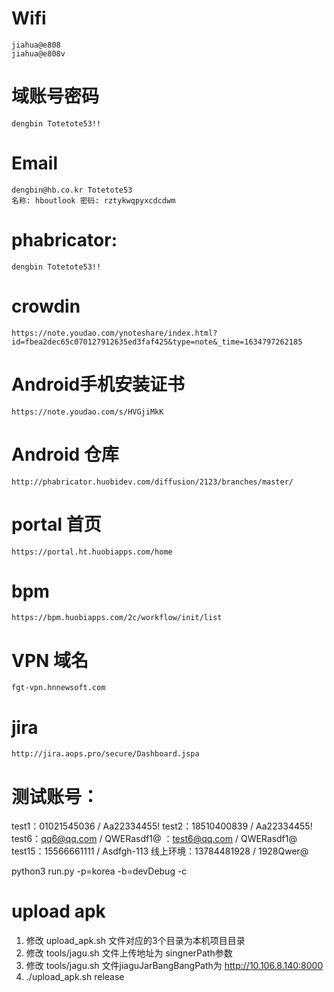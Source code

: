 # Wifi 
    jiahua@e808
	jiahua@e808v
# 域账号密码
    dengbin Totetote53!!
# Email 
    dengbin@hb.co.kr Totetote53
    名称: hboutlook 密码: rztykwqpyxcdcdwm
# phabricator: 
    dengbin Totetote53!!
# crowdin
    https://note.youdao.com/ynoteshare/index.html?id=fbea2dec65c070127912635ed3faf425&type=note&_time=1634797262185
# Android手机安装证书
    https://note.youdao.com/s/HVGjiMkK
# Android 仓库
    http://phabricator.huobidev.com/diffusion/2123/branches/master/
# portal 首页
    https://portal.ht.huobiapps.com/home
# bpm
    https://bpm.huobiapps.com/2c/workflow/init/list
# VPN 域名
    fgt-vpn.hnnewsoft.com
# jira 
    http://jira.aops.pro/secure/Dashboard.jspa

# 测试账号：
test1：01021545036 / Aa22334455!
test2：18510400839 / Aa22334455!
test6：qq6@qq.com / QWERasdf1@
     ：test6@qq.com / QWERasdf1@
test15：15566661111 / Asdfgh-113
线上环境：13784481928 / 1928Qwer@


python3 run.py -p=korea -b=devDebug -c

# upload apk
1. 修改 upload_apk.sh 文件对应的3个目录为本机项目目录
2. 修改 tools/jagu.sh 文件上传地址为 singnerPath参数
3. 修改 tools/jagu.sh 文件jiaguJarBangBangPath为 http://10.106.8.140:8000
4. ./upload_apk.sh release
